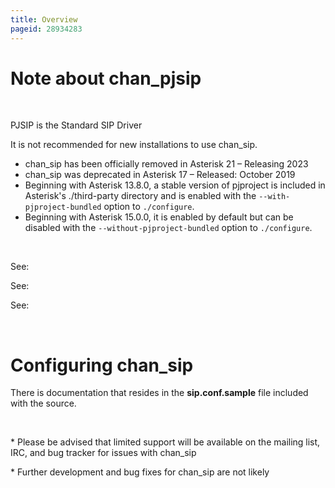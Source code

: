 ```yaml
---
title: Overview
pageid: 28934283
---
```


Note about chan\_pjsip
======================

 

PJSIP is the Standard SIP Driver 

It is not recommended for new installations to use chan\_sip.

* chan\_sip has been officially removed in Asterisk 21 – Releasing 2023
* chan\_sip was deprecated in Asterisk 17 – Released: October 2019
* Beginning with Asterisk 13.8.0, a stable version of pjproject is included in Asterisk's ./third-party directory and is enabled with the `--with-pjproject-bundled` option to `./configure`.
* Beginning with Asterisk 15.0.0, it is enabled by default but can be disabled with the `--without-pjproject-bundled` option to `./configure`.

 

See: 

See:  

See: 

 

Configuring chan\_sip
=====================

There is documentation that resides in the **sip.conf.sample** file included with the source.

 

\* Please be advised that limited support will be available on the mailing list, IRC, and bug tracker for issues with chan\_sip

\* Further development and bug fixes for chan\_sip are not likely

 

